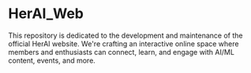 # HerAI_Web
This repository is dedicated to the development and maintenance of the official HerAI website. We're crafting an interactive online space where members and enthusiasts can connect, learn, and engage with AI/ML content, events, and more.

